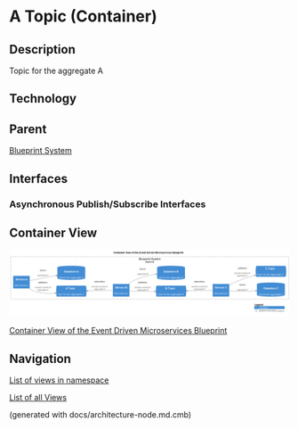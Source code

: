# A Topic (Container)
## Description
Topic for the aggregate A

## Technology


## Parent
[Blueprint System](../../../../../software-development/architecture/blueprint/microservices/event-driven/system.md)

## Interfaces

### Asynchronous Publish/Subscribe Interfaces

## Container View
![Container View of the Event Driven Microservices Blueprint](../../../../../software-development/architecture/blueprint/microservices/event-driven/container-view.png)

[Container View of the Event Driven Microservices Blueprint](../../../../../software-development/architecture/blueprint/microservices/event-driven/container-view.md)


## Navigation
[List of views in namespace](./views-in-namespace.md)

[List of all Views](../../../../../views.md)

(generated with docs/architecture-node.md.cmb)
